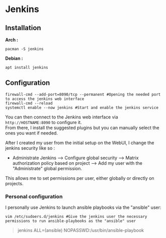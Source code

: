 # Jenkins

## Installation

**Arch :**  

```
pacman -S jenkins
```

**Debian :**  

```
apt install jenkins
```

## Configuration

```
firewall-cmd --add-port=8090/tcp --permanent #Opening the needed port to access the jenkins web interface
firewall-cmd --reload
systemctl enable --now jenkins #Start and enable the jenkins service
```

You can then connect to the Jenkins web interface via `http://HOSTNAME:8090` to configure it.  
From there, I install the suggested plugins but you can manually select the ones you want if needed.  
  
After I created my user from the initial setup on the WebUI, I change the jenkins security like so :  
- Administrate Jenkins --> Configure global security --> Matrix authorization policy based on project --> Add my user with the "Administrate" global permission.
  
This allows me to set permissions per user, either globally or directly on projects.

### Personal configuration

I personally use Jenkins to launch ansible playbooks via the "ansible" user:
  
```
vim /etc/sudoers.d/jenkins #Give the jenkins user the necessary permissions to run ansible-playbooks as the "ansible" user
```
> jenkins ALL=(ansible) NOPASSWD:/usr/bin/ansible-playbook
  
